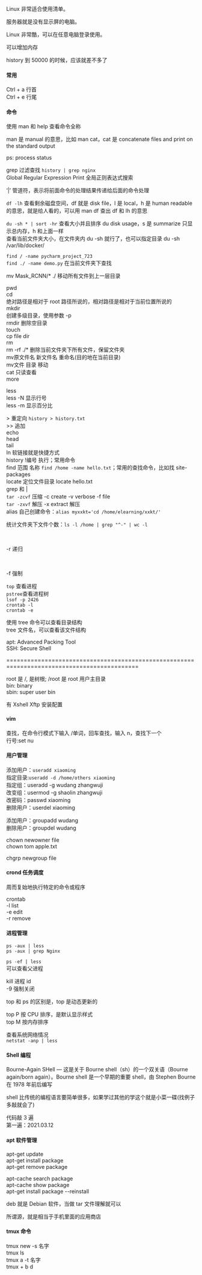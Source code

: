 Linux 非常适合使用清单。

服务器就是没有显示屏的电脑。

Linux 非常酷，可以在任意电脑登录使用。

可以增加内存  


history 到 50000 的时候，应该就差不多了  


#### 常用  
Ctrl + a 行首  
Ctrl + e 行尾  
  

#### 命令
  

使用 man 和 help 查看命令全称  

man 是 manual 的意思，比如 man cat，cat 是 concatenate files and print on the standard output  

ps: process status  

grep  过滤查找  `history | grep nginx`   
Global Regular Expression Print 全局正则表达式搜索  

‘|’ 管道符，表示将前面命令的处理结果传递给后面的命令处理  

`df -lh` 查看剩余磁盘空间，df 就是 disk file，l 是 local，h 是 human readable 的意思，就是给人看的，可以用 man df 查出 df 和 lh 的意思    

`du -sh * | sort -hr` 查看大小并且排序  du disk usage，s 是 summarize 只显示总内存，h 和上面一样  
查看当前文件夹大小，在文件夹内 du -sh 就行了，也可以指定目录 du -sh /var/lib/docker/  

`find / -name pycharm_project_723`  
`find ./ -name demo.py` 在当前文件夹下查找  

mv Mask_RCNN/* ./ 移动所有文件到上一层目录  

pwd   
cd  
绝对路径是相对于 root 路径所说的，相对路径是相对于当前位置所说的   
mkdir  
创建多级目录，使用参数 \-p     
rmdir 删除空目录   
touch  
cp file dir  
rm  
rm -rf ./* 删除当前文件夹下所有文件，保留文件夹  
mv原文件名 新文件名 重命名(目的地在当前目录)  
mv文件 目录 移动  
cat 只读查看  
more    

less  
less \-N 显示行号  
less \-m 显示百分比  

\> 重定向 `history > history.txt`  
\>> 追加  
echo  
head  
tail  
ln 软链接就是快捷方式  
history  !编号 执行；常用命令  
find 范围 名称  `find /home -name hello.txt`；常用的查找命令，比如找 site-packages  
locate 定位文件目录  locate hello.txt  
grep 和 |  
`tar -zcvf` 压缩 \-c create \-v verbose \-f file   
`tar -zxvf` 解压 \-x extract 解压  
alias 自己创建命令：`alias myxxkt='cd /home/elearning/xxkt/'`  

统计文件夹下文件个数：`ls -l /home | grep "^-" | wc -l`   

<br>

-r 递归

<br>

-f 强制 


`top` 查看进程  
`pstree`查看进程树  
`lsof -p 2426`  
`crontab -l`  
`crontab -e`  

使用 tree 命令可以查看目录结构  
tree 文件名，可以查看该文件结构  



apt: Advanced Packing Tool  
SSH: Secure Shell  

============================================================================================

root 是 /, 是树根; /root 是 root 用户主目录  
bin: binary  
sbin: super user bin  

有 Xshell Xftp 安装配置  


#### vim  
查找，在命令行模式下输入 /单词，回车查找，输入 n，查找下一个  
行号:set nu  


#### 用户管理  
添加用户：`useradd xiaoming`  
指定目录:`useradd -d /home/others xiaoming`   
指定组：useradd -g wudang zhangwuji  
改变组：usermod -g shaolin zhangwuji  
改密码：passwd xiaoming  
删除用户：userdel xiaoming  

添加用户：groupadd wudang  
删除用户：groupdel wudang  

chown newowner file  
chown tom apple.txt  

chgrp newgroup file  


#### crond 任务调度  
周而复始地执行特定的命令或程序  

crontab   
\-l list  
\-e edit  
\-r remove  


#### 进程管理  
`ps -aux | less`  
`ps -aux | grep Nginx`  

`ps -ef | less`  
可以查看父进程  

kill 进程 id  
\-9 强制关闭  


top 和 ps 的区别是，top 是动态更新的  

top P 按 CPU 排序，是默认显示样式  
top M 按内存排序  

查看系统网络情况  
`netstat -anp | less`  


#### Shell 编程  
Bourne-Again SHell — 这是关于 Bourne shell（sh）的一个双关语（Bourne again/born again）。Bourne shell 是一个早期的重要 shell，由 Stephen Bourne 在 1978 年前后编写  

shell 比传统的编程语言要简单很多，如果学过其他的学这个就是小菜一碟(找例子多敲就会了)  

代码敲 3 遍  
第一遍：2021.03.12  




#### apt 软件管理  
apt-get update  
apt-get install package  
apt-get remove package  

apt-cache search package  
apt-cache show package  
apt-get install package --reinstall  

deb 就是 Debian 软件，当做 tar 文件理解就可以  

所谓源，就是相当于手机里面的应用商店  





#### tmux 命令  

tmux new -s 名字  
tmux ls  
tmux a -t 名字  
tmux + b d  

